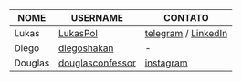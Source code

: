 | NOME | USERNAME | CONTATO |
| --- | --- | --- |
| Lukas | [LukasPol](https://github.com/LukasPol) | [telegram](https://telegram.me/LukasPol) / [LinkedIn](http://linkedin.com/in/LukasPol) |
| Diego | [diegoshakan](https://github.com/diegoshakan) | - |
| Douglas | [douglasconfessor](https://github.com/douglasconfessor) | [instagram](https://instagram.com/douglasconfessor_) |
